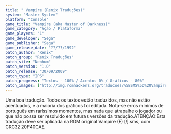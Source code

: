 ```yaml
---
title: " Vampire (Renix Traduções)"
system: "Master System"
platform: "Console"
game_title: "Vampire (aka Master of Darkness)"
game_category: "Ação / Plataforma"
game_players: "1"
game_developer: "Sega"
game_publisher: "Sega"
game_release_date: "??/??/1992"
patch_author: "Renix"
patch_group: "Renix Traduções"
patch_site: "Nenhum"
patch_version: "1.0"
patch_release: "30/09/2009"
patch_type: "IPS"
patch_progress: "Textos - 100% / Acentos 0% / Gráficos - 80%"
patch_images: ["http://img.romhackers.org/traducoes/%5BSMS%5D%20Vampire%20-%20Renix%20Tradu%C3%A7%C3%B5es%20-%201.png","http://img.romhackers.org/traducoes/%5BSMS%5D%20Vampire%20-%20Renix%20Tradu%C3%A7%C3%B5es%20-%202.png","http://img.romhackers.org/traducoes/%5BSMS%5D%20Vampire%20-%20Renix%20Tradu%C3%A7%C3%B5es%20-%203.png"]
---
```

Uma boa tradução. Todos os textos estão traduzidos, mas não estão acentuados, e a maioria dos gráficos foi editada. Nota-se erros mínimos de português em raríssimos momentos, mas nada que atrapalhe o jogador ou que não possa ser resolvido em futuras versões da tradução.ATENÇÃO:Esta tradução deve ser aplicada na ROM original Vampire (E) [!].sms, com CRC32 20F40CAE.